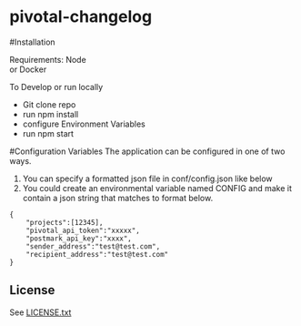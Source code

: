 # pivotal-changelog

#Installation

Requirements: Node  
or Docker  

To Develop or run locally  
* Git clone repo  
* run npm install
* configure Environment Variables  
* run npm start

#Configuration Variables
The application can be configured in one of two ways.  
1. You can specify a formatted json file in conf/config.json like below  
2. You could create an environmental variable named CONFIG and make it contain a json string that matches to format below.

```
{
    "projects":[12345],
    "pivotal_api_token":"xxxxx",
    "postmark_api_key":"xxxx",
    "sender_address":"test@test.com",
    "recipient_address":"test@test.com"
}
```  

## License

See [LICENSE.txt](LICENSE.txt)